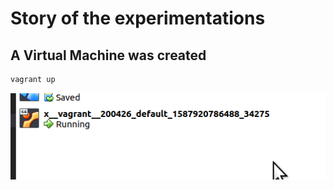 # Story of the experimentations


## A  Virtual Machine was created
```bash
vagrant up
```
![](2020-04-26-13-50-01.png)

